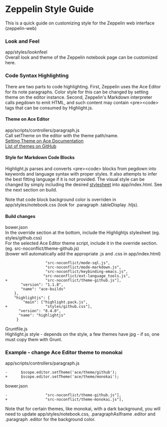 # Zeppelin Style Guide

This is a quick guide on customizing style for the Zeppelin web interface (zeppelin-web)

### Look and Feel
app/styles/looknfeel  
Overall look and theme of the Zeppelin notebook page can be customized here.

### Code Syntax Highlighting
There are two parts to code highlighting. First, Zeppelin uses the Ace Editor for its note paragraphs. Color style for this can be changed by setting theme on the editor instance. Second, Zeppelin's Markdown interpreter calls pegdown to emit HTML, and such content may contain &lt;pre&gt;&lt;code&gt; tags that can be consumed by Highlight.js.

#### Theme on Ace Editor
app/scripts/controllers/paragraph.js  
Call setTheme on the editor with the theme path/name.  
[Setting Theme on Ace Documentation](http://ace.c9.io/#nav=howto)  
[List of themes on GitHub](https://github.com/ajaxorg/ace/tree/master/lib/ace/theme)

#### Style for Markdown Code Blocks
Highlight.js parses and converts &lt;pre&gt;&lt;code&gt; blocks from pegdown into keywords and language syntax with proper styles. It also attempts to infer the best fitting language if it is not provided. The visual style can be changed by simply including the desired [stylesheet](https://github.com/components/highlightjs/tree/master/styles) into app/index.html. See the next section on build.

Note that code block background color is overriden in app/styles/notebook.css (look for .paragraph .tableDisplay .hljs).

#### Build changes
bower.json  
In the override section at the bottom, include the Highlightjs stylesheet (eg. styles/github.css)  
For the selected Ace Editor theme script, include it in the override section. (eg. src-noconflict/theme-github.js)  
(bower will automatically add the appropriate .js and .css in app/index.html)
```
                  "src-noconflict/mode-sql.js",
                  "src-noconflict/mode-markdown.js",
                  "src-noconflict/keybinding-emacs.js",
                 "src-noconflict/ext-language_tools.js",
+                 "src-noconflict/theme-github.js"],
       "version": "1.1.8",
       "name": "ace-builds"
    },
    "highlightjs": {
        "main": ["highlight.pack.js",
+                 "styles/github.css"],
      "version": "8.4.0",
      "name": "highlightjs"
     }
```

Gruntfile.js  
Highlight.js style - depends on the style, a few themes have jpg - if so, one must copy them with Grunt.

### Example - change Ace Editor theme to monokai

app/scripts/controllers/paragraph.js
```
-      $scope.editor.setTheme('ace/theme/github');
+      $scope.editor.setTheme('ace/theme/monokai');
```

bower.json
```
-                 "src-noconflict/theme-github.js"],
+                 "src-noconflict/theme-monokai.js"],
```

Note that for certain themes, like monokai, with a dark background, you will need to update app/styles/notebook.css, .paragraphAsIframe .editor and .paragraph .editor for the background color.  
